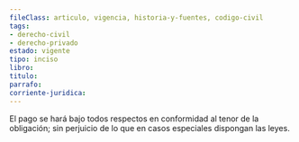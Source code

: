 ```yaml
---
fileClass: articulo, vigencia, historia-y-fuentes, codigo-civil
tags:
- derecho-civil
- derecho-privado
estado: vigente
tipo: inciso
libro:
titulo:
parrafo:
corriente-juridica:
---
```

El pago se hará bajo todos respectos en conformidad al tenor de la obligación; sin perjuicio de lo que en casos especiales dispongan las leyes.